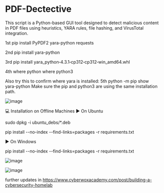 # PDF-Dectective
This script is a Python-based GUI tool designed to detect malicious content in PDF files using heuristics, YARA rules, file hashing, and VirusTotal integration.


1st
pip install PyPDF2 yara-python requests

2nd
pip install yara-python

3rd
pip install yara_python‑4.3.1‑cp312‑cp312‑win_amd64.whl

4th
where python
where python3

Also try this to confirm where yara is installed:
5th
python -m pip show yara-python
Make sure the pip and python3 are using the same installation path.

![image](https://github.com/user-attachments/assets/751fb577-285e-4005-9bf9-ef64191b2976)

💻 Installation on Offline Machines
▶️ On Ubuntu

sudo dpkg -i ubuntu_debs/*.deb

pip install --no-index --find-links=packages -r requirements.txt


▶️ On Windows

pip install --no-index --find-links=packages -r requirements.txt


![image](https://github.com/user-attachments/assets/b407490d-87ba-45ec-abb2-b605ea9ca136)


![image](https://github.com/user-attachments/assets/6f31e495-6931-4589-b5b7-d761939a8d1d)


further updates in https://www.cyberwoxacademy.com/post/building-a-cybersecurity-homelab

